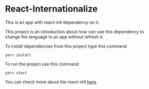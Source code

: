 # React-Internationalize

This is an app with react-intl dependency on it.

This project is an introduction about how can use this dependency to change the language in an app without refresh it.

To install dependencies from this project type this command
```
yarn install
```

To run the project use this command
```
yarn start
```

You can check more about the react-intl [here](https://github.com/yahoo/react-intl).